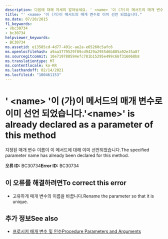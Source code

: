 ```yaml
---
description: 다음에 대해 자세히 알아보세요. ' <name> '이 (가)이 메서드의 매개 변수로 이미 선언 되었습니다.
title: "' <name> '이 (가)이 메서드의 매개 변수로 이미 선언 되었습니다."
ms.date: 07/20/2015
f1_keywords:
- vbc30734
- bc30734
helpviewer_keywords:
- BC30734
ms.assetid: e13585cd-4d77-491c-ae2a-e65260c5afc6
ms.openlocfilehash: a9aa3779529f89cd9429a2955d6b885a92e35a87
ms.sourcegitcommit: 10e719780594efc781b15295e499c66f316068b8
ms.translationtype: MT
ms.contentlocale: ko-KR
ms.lasthandoff: 02/14/2021
ms.locfileid: "100461153"
---
```

# <a name="name-is-already-declared-as-a-parameter-of-this-method"></a><span data-ttu-id="a104e-103">' \<name> '이 (가)이 메서드의 매개 변수로 이미 선언 되었습니다.</span><span class="sxs-lookup"><span data-stu-id="a104e-103">'\<name>' is already declared as a parameter of this method</span></span>

<span data-ttu-id="a104e-104">지정된 매개 변수 이름이 이 메서드에 대해 이미 선언되었습니다.</span><span class="sxs-lookup"><span data-stu-id="a104e-104">The specified parameter name has already been declared for this method.</span></span>  
  
 <span data-ttu-id="a104e-105">**오류 ID:** BC30734</span><span class="sxs-lookup"><span data-stu-id="a104e-105">**Error ID:** BC30734</span></span>  
  
## <a name="to-correct-this-error"></a><span data-ttu-id="a104e-106">이 오류를 해결하려면</span><span class="sxs-lookup"><span data-stu-id="a104e-106">To correct this error</span></span>  
  
- <span data-ttu-id="a104e-107">고유하게 매개 변수의 이름을 바꿉니다.</span><span class="sxs-lookup"><span data-stu-id="a104e-107">Rename the parameter so that it is unique.</span></span>  
  
## <a name="see-also"></a><span data-ttu-id="a104e-108">추가 정보</span><span class="sxs-lookup"><span data-stu-id="a104e-108">See also</span></span>

- [<span data-ttu-id="a104e-109">프로시저 매개 변수 및 인수</span><span class="sxs-lookup"><span data-stu-id="a104e-109">Procedure Parameters and Arguments</span></span>](../programming-guide/language-features/procedures/procedure-parameters-and-arguments.md)
